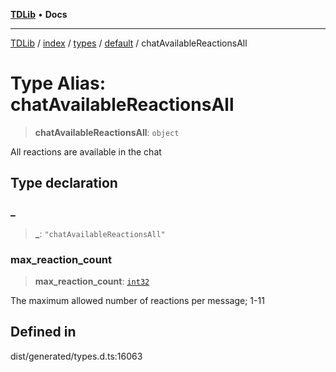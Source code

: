 [**TDLib**](../../../../../../README.md) • **Docs**

***

[TDLib](../../../../../../modules.md) / [index](../../../../../README.md) / [types](../../../README.md) / [default](../README.md) / chatAvailableReactionsAll

# Type Alias: chatAvailableReactionsAll

> **chatAvailableReactionsAll**: `object`

All reactions are available in the chat

## Type declaration

### \_

> **\_**: `"chatAvailableReactionsAll"`

### max\_reaction\_count

> **max\_reaction\_count**: [`int32`](int32-1.md)

The maximum allowed number of reactions per message; 1-11

## Defined in

dist/generated/types.d.ts:16063
